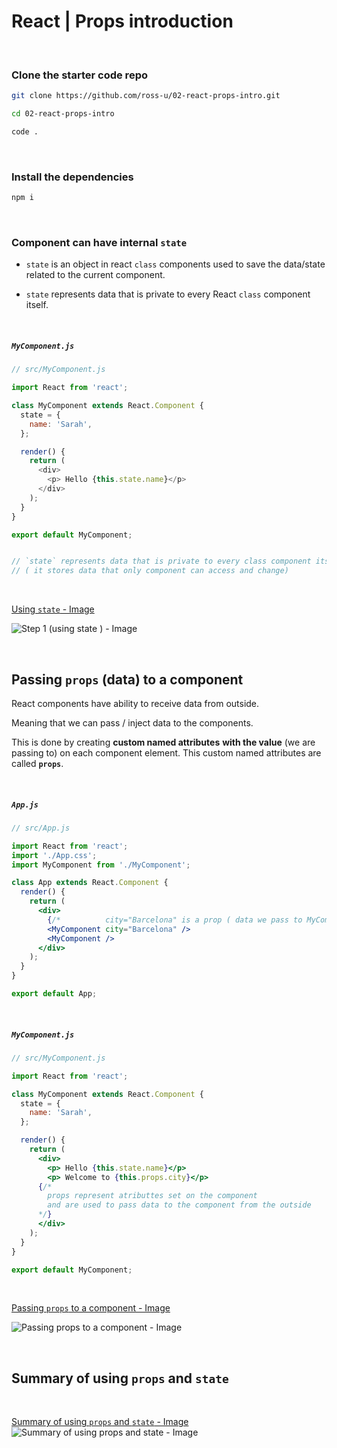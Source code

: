 # React | Props introduction



<br>



### Clone the starter code repo

```bash
git clone https://github.com/ross-u/02-react-props-intro.git

cd 02-react-props-intro

code .
```





<br>



### Install the dependencies

```bash
npm i
```


<br>



### Component can have internal `state` 

- `state` is an object  in react `class` components used to save the data/state related to the current component.

- `state` represents data that is private to every React `class` component itself.



<br>



##### `MyComponent.js`

```js
// src/MyComponent.js

import React from 'react';

class MyComponent extends React.Component {
  state = {
    name: 'Sarah',
  };

  render() {
    return (
      <div>
        <p> Hello {this.state.name}</p>
      </div>
    );
  }
}

export default MyComponent;


// `state` represents data that is private to every class component itself
// ( it stores data that only component can access and change)

```

<br>



[Using `state` - Image](https://i.imgur.com/v896ecx.jpg)

![Step 1 (using `state` ) - Image](https://i.imgur.com/v896ecx.jpg)



<br>



## Passing `props` (data)  to a component



React components have ability to receive data from outside. 

Meaning that we can pass / inject data to the components.

This is done by creating **custom named attributes** **with the value** (we are passing to) on each component element. This custom named attributes are called **`props`**.



<br>



##### `App.js`

```jsx
// src/App.js

import React from 'react';
import './App.css';
import MyComponent from './MyComponent';

class App extends React.Component {
  render() {
    return (
      <div>
        {/*          city="Barcelona" is a prop ( data we pass to MyComponent )  */}
        <MyComponent city="Barcelona" />	
        <MyComponent />
      </div>
    );
  }
}

export default App;
```



<br>




##### `MyComponent.js`

```jsx
// src/MyComponent.js

import React from 'react';

class MyComponent extends React.Component {
  state = {
    name: 'Sarah',
  };

  render() {
    return (
      <div>
        <p> Hello {this.state.name}</p>
        <p> Welcome to {this.props.city}</p>  
      {/*  
        props represent atributtes set on the component
      	and are used to pass data to the component from the outside  
      */}
      </div>
    );
  }
}

export default MyComponent;
```

<br>



[Passing `props` to a component - Image](https://i.imgur.com/ZquC84W.jpg)

![Passing `props` to a component - Image](https://i.imgur.com/ZquC84W.jpg)<br>



<br>



## Summary of using `props` and `state`

<br>

[Summary of using `props` and `state` - Image](https://i.imgur.com/ju1Ulxq.jpg)
![Summary of using `props` and `state` - Image](https://i.imgur.com/ju1Ulxq.jpg)



<br>
